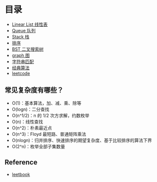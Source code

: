 # 目录
- [Linear List 线性表](/algorithm/linear-list.md)
- [Queue 队列](/algorithm/queue.md)
- [Stack 栈](/algorithm/stack.md)
- [排序](/algorithm/sort.md)
- [BST 二叉搜索树](/algorithm/bst.md)
- [graph  图](/algorithm/graph.md)
- [字符串匹配](/algorithm/stringmatch.md)
- [经典算法](/algorithm/summary.md)
- [leetcode](/algorithm/leetcode.md)


## 常见复杂度有哪些？

* O(1)：基本算法，加、减、乘、除等
* O(logn)：二分查找
* O(n^1/2)：n 的 1/2 次方求解，约数枚举
* O(n)：线性查找
* O(n^2)：朴素最近点
* O(n^3)：Floyd 最短路、普通矩阵乘法
* O(nlogn)：归并排序、快速排序的期望复杂度、基于比较排序的算法下界
* O(2^n)：枚举全部子集数量

## Reference
* [leetbook](https://books.halfrost.com/leetcode/ChapterTwo/Sort/)
